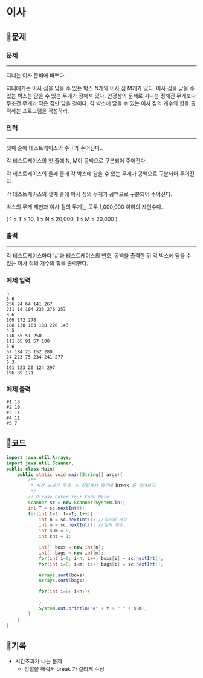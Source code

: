 # ****이사****

## 📍문제

### **문제**

---

지니는 이사 준비에 바쁘다.

지니에게는 이사 짐을 담을 수 있는 박스 N개와 이사 짐 M개가 있다. 이사 짐을 담을 수 있는 박스는 담을 수 있는 무게가 정해져 있다. 안정상의 문제로 지니는 정해진 무게보다 무조건 무게가 작은 짐만 담을 것이다. 각 박스에 담을 수 있는 이사 짐의 개수의 합을 출력하는 프로그램을 작성하라.

### **입력**

---

첫째 줄에 테스트케이스의 수 T가 주어진다..

각 테스트케이스의 첫 줄에 N, M이 공백으로 구분되어 주어진다.

각 테스트케이스의 둘째 줄에 각 박스에 담을 수 있는 무게가 공백으로 구분되어 주어진다.

각 테스트케이스의 셋째 줄에 이사 짐의 무게가 공백으로 구분되어 주어진다.

박스의 무게 재한과 이사 짐의 무게는 모두 1,000,000 이하의 자연수다.

( 1 ≤ T ≤ 10, 1 ≤ N ≤ 20,000, 1 ≤ M ≤ 20,000 )

### **출력**

---

각 테스트케이스마다 '#'과 테스트케이스의 번호, 공백을 출력한 뒤 각 박스에 담을 수 있는 이사 짐의 개수의 합을 출력한다.

### **예제 입력**

```
5
5 6
256 24 64 141 267
231 14 104 233 276 257
3 6
109 172 278
188 130 163 138 226 143
4 5
170 65 51 250
111 65 91 57 100
5 6
67 184 23 152 280
24 223 75 234 241 277
5 3
191 123 20 124 297
196 89 171

```

### **예제 출력**

```
#1 13
#2 10
#3 11
#4 11
#5 7
```

## 📍코드

```java
import java.util.Arrays;
import java.util.Scanner;
public class Main{
    public static void main(String[] args){
        /**
         * 시간 초과가 문제 -> 정렬해서 중간에 break 를 걸어보자
         */
        // Please Enter Your Code Here
        Scanner sc = new Scanner(System.in);
        int T = sc.nextInt();
        for(int t=1; t<=T; t++){
            int n = sc.nextInt(); //박스의 개수
            int m = sc.nextInt(); //짐의 개수
            int sum = 0;
            int cnt = 1;

            int[] boxs = new int[n];
            int[] bags = new int[m];
            for(int i=0; i<n; i++) boxs[i] = sc.nextInt();
            for(int i=0; i<m; i++) bags[i] = sc.nextInt();

            Arrays.sort(boxs);
            Arrays.sort(bags);

            for(int i=0; i<n;){
                
            }
            System.out.println("#" + t + " " + sum);
        }
    }
}
```

## 📍기록

- 시간초과가 나는 문제
    - 정렬을 해줘서 break 가 걸리게 수정
